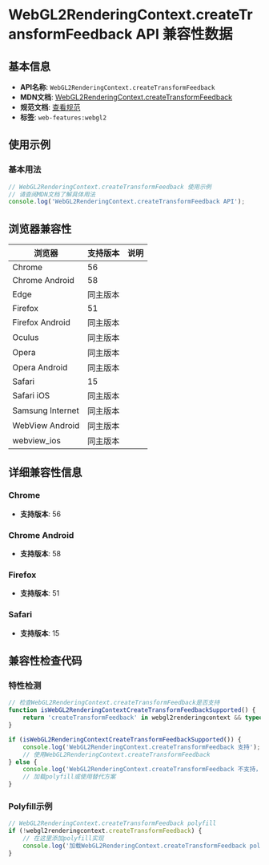 # WebGL2RenderingContext.createTransformFeedback API 兼容性数据

## 基本信息

- **API名称**: `WebGL2RenderingContext.createTransformFeedback`
- **MDN文档**: [WebGL2RenderingContext.createTransformFeedback](https://developer.mozilla.org/docs/Web/API/WebGL2RenderingContext/createTransformFeedback)
- **规范文档**: [查看规范](https://registry.khronos.org/webgl/specs/latest/2.0/#3.7.15)
- **标签**: `web-features:webgl2`

## 使用示例

### 基本用法

```javascript
// WebGL2RenderingContext.createTransformFeedback 使用示例
// 请查阅MDN文档了解具体用法
console.log('WebGL2RenderingContext.createTransformFeedback API');
```

## 浏览器兼容性

| 浏览器 | 支持版本 | 说明 |
|--------|----------|------|
| Chrome | 56 |  |
| Chrome Android | 58 |  |
| Edge | 同主版本 |  |
| Firefox | 51 |  |
| Firefox Android | 同主版本 |  |
| Oculus | 同主版本 |  |
| Opera | 同主版本 |  |
| Opera Android | 同主版本 |  |
| Safari | 15 |  |
| Safari iOS | 同主版本 |  |
| Samsung Internet | 同主版本 |  |
| WebView Android | 同主版本 |  |
| webview_ios | 同主版本 |  |

## 详细兼容性信息

### Chrome

- **支持版本**: 56

### Chrome Android

- **支持版本**: 58

### Firefox

- **支持版本**: 51

### Safari

- **支持版本**: 15

## 兼容性检查代码

### 特性检测

```javascript
// 检查WebGL2RenderingContext.createTransformFeedback是否支持
function isWebGL2RenderingContextCreateTransformFeedbackSupported() {
    return 'createTransformFeedback' in webgl2renderingcontext && typeof webgl2renderingcontext.createTransformFeedback === 'function';
}

if (isWebGL2RenderingContextCreateTransformFeedbackSupported()) {
    console.log('WebGL2RenderingContext.createTransformFeedback 支持');
    // 使用WebGL2RenderingContext.createTransformFeedback
} else {
    console.log('WebGL2RenderingContext.createTransformFeedback 不支持，需要polyfill');
    // 加载polyfill或使用替代方案
}
```

### Polyfill示例

```javascript
// WebGL2RenderingContext.createTransformFeedback polyfill
if (!webgl2renderingcontext.createTransformFeedback) {
    // 在这里添加polyfill实现
    console.log('加载WebGL2RenderingContext.createTransformFeedback polyfill');
}
```

